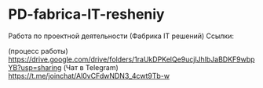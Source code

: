 # PD-fabrica-IT-resheniy
Работа по проектной деятельности (Фабрика IT решений)
Ссылки:

(процесс работы) https://drive.google.com/drive/folders/1raUkDPKelQe9ucjlJhlbJaBDKF9wbpYB?usp=sharing
(Чат в Telegram) https://t.me/joinchat/Al0vCFdwNDN3_4cwt9Tb-w
